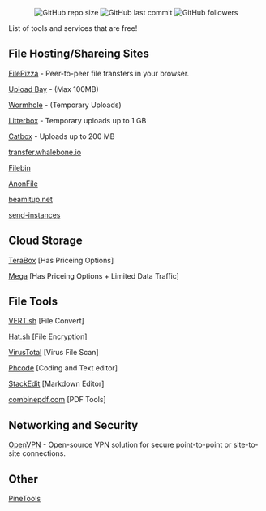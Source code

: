 <p align="center">
<img alt="GitHub repo size" src="https://img.shields.io/github/repo-size/official3gamer/Free-Tech-Tools-List">
<img alt="GitHub last commit" src="https://img.shields.io/github/last-commit/official3gamer/Free-Tech-Tools-List?display_timestamp=committer">
<img alt="GitHub followers" src="https://img.shields.io/github/followers/official3gamer">
</p>


List of tools and services that are free!

## File Hosting/Shareing Sites
[FilePizza](https://file.pizza/) - Peer-to-peer file transfers in your browser.

[Upload Bay](https://uploadbay.net/) - (Max 100MB)

[Wormhole](https://wormhole.app/) - (Temporary Uploads)

[Litterbox](https://litterbox.catbox.moe/) - Temporary uploads up to 1 GB

[Catbox](https://catbox.moe/) - Uploads up to 200 MB

[transfer.whalebone.io](https://transfer.whalebone.io/) 

[Filebin](https://filebin.net/) 

[AnonFile](https://www.anonfile.la/)

[beamitup.net](https://beamitup.net/)

[send-instances](https://github.com/timvisee/send-instances)

## Cloud Storage
[TeraBox](https://www.terabox.com/) [Has Priceing Options]

[Mega](https://mega.io/) [Has Priceing Options + Limited Data Traffic]

## File Tools
[VERT.sh](https://vert.sh/) [File Convert]

[Hat.sh](https://hat.sh/) [File Encryption]

[VirusTotal](https://www.virustotal.com/) [Virus File Scan]

[Phcode](https://phcode.io/) [Coding and Text editor]

[StackEdit](https://stackedit.io/) [Markdown Editor]

[combinepdf.com](https://combinepdf.com/) [PDF Tools]

## Networking and Security
[OpenVPN](https://openvpn.net/) - Open-source VPN solution for secure point-to-point or site-to-site connections.


## Other
[PineTools](https://pinetools.com/)
